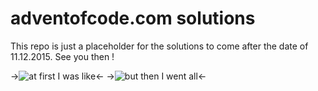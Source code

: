 adventofcode.com solutions
=======================

This repo is just a placeholder for the solutions to come after the date of 11.12.2015. See you then !

->![at first I was like](https://i.imgur.com/fXQZFG9.gif)<-
->![but then I went all](https://i.imgur.com/Kukno8E.gif)<-